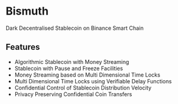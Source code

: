 # Bismuth
Dark Decentralised Stablecoin on Binance Smart Chain

## Features
- Algorithmic Stablecoin with Money Streaming
- Stablecoin with Pause and Freeze Facilities
- Money Streaming based on Multi Dimensional Time Locks
- Multi Dimensional Time Locks using Verifiable Delay Functions
- Confidential Control of Stablecoin Distribution Velocity
- Privacy Preserving Confidential Coin Transfers

